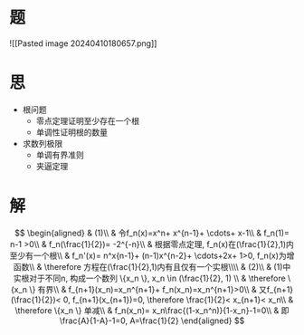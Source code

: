 # 题

![[Pasted image 20240410180657.png]]

# 思

- 根问题
  - 零点定理证明至少存在一个根
  - 单调性证明根的数量
- 求数列极限
  - 单调有界准则
  - 夹逼定理

# 解

$$
\begin{aligned}
	& (1)\\
	& 令f_n(x)=x^n+ x^{n-1}+ \cdots+ x-1\\
	& f_n(1)= n-1 >0\\
	& f_n(\frac{1}{2})= -2^{-n}\\
	& 根据零点定理, f_n(x)在(\frac{1}{2},1)内至少有一个根\\
	& f_n'(x)= n^x{n-1}+ (n-1)x^{n-2}+ \cdots+2x+ 1>0, f_n(x)为增函数\\
	& \therefore 方程在(\frac{1}{2},1)内有且仅有一个实根\\\\
	& (2)\\
	& (1)中实根对于不同n, 构成一个数列 \{x_n \}, x_n \in (\frac{1}{2}, 1) \\
	& \therefore \{x_n \} 有界\\
	& f_{n+1}(x_n)=x_n^{n+1}+ f_n(x_n)=x_n^{n+1}>0\\
	& 又f_{n+1}(\frac{1}{2})< 0, f_{n+1}(x_{n+1})=0, \therefore \frac{1}{2}< x_{n+1}< x_n\\
	& \therefore \{x_n \} 单减\\
	& f_n(x_n)= x_n\frac{(1-x_n^n)}{1-x_n}-1=0\\
	& 即\frac{A}{1-A}-1=0, A=\frac{1}{2}
\end{aligned}
$$

